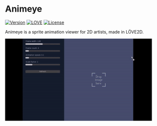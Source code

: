 # Animeye
[![Version](https://img.shields.io/badge/version-0.3.0-blue.svg)](https://github.com/srcnalt/Animeye/tree/master/Build)
[![LOVE](https://img.shields.io/badge/L%C3%96VE-0.10.2-ff69b4.svg)](http://love2d.org/)
[![License](http://img.shields.io/badge/Licence-MIT-brightgreen.svg)](LICENSE.md)

Animeye is a sprite animation viewer for 2D artists, made in LÖVE2D.

![alt text](https://raw.githubusercontent.com/srcnalt/Animeye/master/img/doc/howto.gif)

